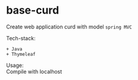 # base-curd
Create web application curd with model `spring MVC`

Tech-stack:  

    + Java  
    + Thymeleaf

Usage:  
    Compile with localhost